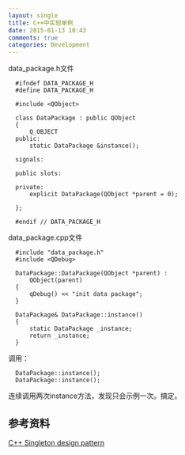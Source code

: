 ```yaml
---
layout: single
title: C++中实现单例
date: 2015-01-13 10:43
comments: true
categories: Development
---
```


data_package.h文件

      #ifndef DATA_PACKAGE_H
      #define DATA_PACKAGE_H

      #include <QObject>

      class DataPackage : public QObject
      {
          Q_OBJECT
      public:          
          static DataPackage &instance();

      signals:

      public slots:

      private:
          explicit DataPackage(QObject *parent = 0);

      };

      #endif // DATA_PACKAGE_H


data_package.cpp文件

      #include "data_package.h"
      #include <QDebug>

      DataPackage::DataPackage(QObject *parent) :
          QObject(parent)
      {
          qDebug() << "init data package";
      }

      DataPackage& DataPackage::instance()
      {
          static DataPackage _instance;
          return _instance;
      }


调用：

      DataPackage::instance();
      DataPackage::instance();


连续调用两次instance方法，发现只会示例一次。搞定。

## 参考资料

[C++ Singleton design pattern](http://stackoverflow.com/questions/1008019/c-singleton-design-pattern)